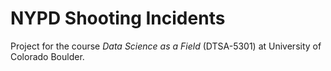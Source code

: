 # NYPD Shooting Incidents
Project for the course *Data Science as a Field* (DTSA-5301) at University of Colorado Boulder.
